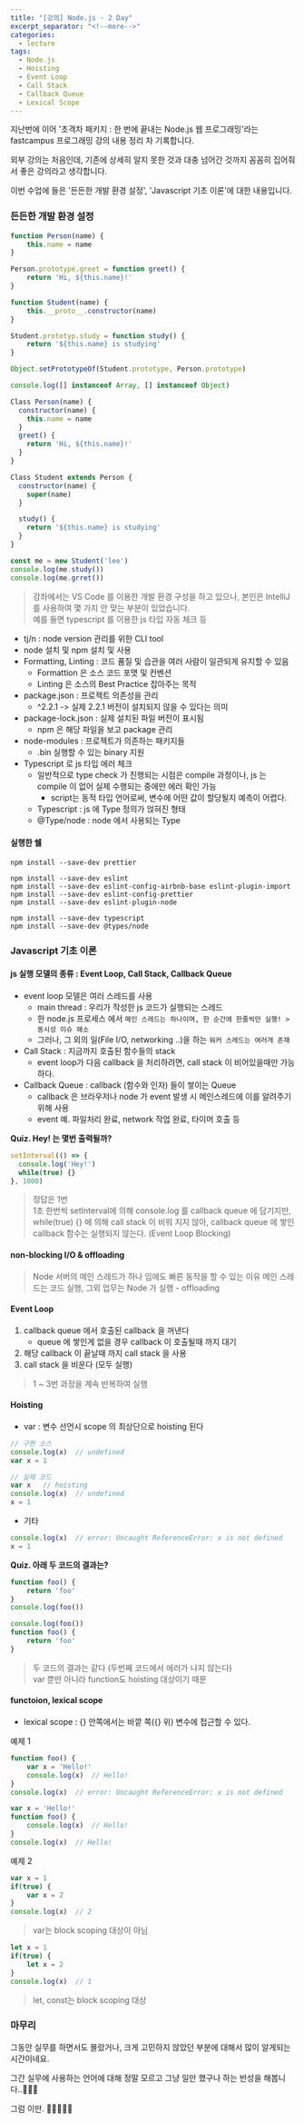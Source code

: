 ```yaml
---
title: "[강의] Node.js - 2 Day"
excerpt_separator: "<!--more-->"
categories:
  - lecture
tags:
  - Node.js
  - Hoisting
  - Event Loop
  - Call Stack
  - Callback Queue
  - Lexical Scope 
---
```


지난번에 이어 '초격차 패키지 : 한 번에 끝내는 Node.js 웹 프로그래밍'라는 fastcampus 프로그래밍 강의 내용 정리 차 기록합니다.

외부 강의는 처음인데, 기존에 상세히 알지 못한 것과 대충 넘어간 것까지 꼼꼼히 집어줘서 좋은 강의라고 생각합니다.

이번 수업에 들은 '든든한 개발 환경 설정', 'Javascript 기초 이론'에 대한 내용입니다.
<!--more-->
### 든든한 개발 환경 설정

```javascript
function Person(name) {
    this.name = name
}

Person.prototype.greet = function greet() {
    return 'Hi, ${this.name}!'
}

function Student(name) {
    this.__proto__.constructor(name)
}

Student.prototyp.study = function study() {
    return '${this.name} is studying'
}

Object.setPrototypeOf(Student.prototype, Person.prototype)

console.log([] instanceof Array, [] instanceof Object)

```
```javascript
Class Person(name) {
  constructor(name) {
    this.name = name
  }
  greet() {
    return 'Hi, ${this.name}!'
  }
}

Class Student extends Person {
  constructor(name) {
    super(name)
  }

  study() {
    return '${this.name} is studying'
  }
}

const me = new Student('lee')
console.log(me.study())
console.log(me.grret())

```


> 강좌에서는 VS Code 를 이용한 개발 환경 구성을 하고 있으나, 본인은 IntelliJ 를 사용하여 몇 가지 안 맞는 부분이 있었습니다.  
> 예를 들면 typescript 를 이용한 js 타입 자동 체크 등

- tj/n : node version 관리를 위한 CLI tool
- node 설치 및 npm 설치 및 사용
- Formatting, Linting : 코드 품질 및 습관을 여러 사람이 일관되게 유지할 수 있음
  - Formattion 은 소스 코드 포맷 및 컨벤션 
  - Linting 은 소스의 Best Practice 잡아주는 목적
- package.json : 프로젝트 의존성을 관리 
  - ^2.2.1 -> 실제 2.2.1 버전이 설치되지 않을 수 있다는 의미
- package-lock.json : 실제 설치된 파일 버전이 표시됨 
  - npm 은 해당 파일을 보고 package 관리
- node-modules : 프로젝트가 의존하는 패키지들 
  - .bin 실행할 수 있는 binary 지원
- Typescript 로 js 타입 에러 체크
  - 일반적으로 type check 가 진행되는 시점은 compile 과정이나, js 는 compile 이 없어 실제 수행되는 중에만 에러 확인 가능
    - script는 동적 타입 언어로써, 변수에 어떤 값이 할당될지 예측이 어렵다.
  - Typescript : js 에 Type 정의가 얹혀진 형태
  - @Type/node : node 에서 사용되는 Type

#### 실행한 쉘
```shell
npm install --save-dev prettier

npm install --save-dev eslint
npm install --save-dev eslint-config-airbnb-base eslint-plugin-import
npm install --save-dev eslint-config-prettier
npm install --save-dev eslint-plugin-node  

npm install --save-dev typescript
npm install --save-dev @types/node
```
### Javascript 기초 이론
#### js 실행 모델의 종류 : Event Loop, Call Stack, Callback Queue
- event loop 모델은 여러 스레드를 사용
  - main thread : 우리가 작성한 js 코드가 실행되는 스레드
  - 한 node.js 프로세스 에서 `메인 스레드는 하나이며, 한 순간에 한줄씩만 실행! > 동시성 이슈 해소`
  - 그러나, 그 외의 일(File I/O, networking ..)을 하는 `워커 스레드는 여러개 존재`
- Call Stack : 지금까지 호출된 함수들의 stack
  - event loop가 다음 callback 을 처리하려면, call stack 이 비어있을때만 가능하다.
- Callback Queue : callback (함수와 인자) 들이 쌓이는 Queue
  - callback 은 브라우저나 node 가 event 발생 시 메인스레드에 이를 알려주기 위해 사용
  - event 예. 파일처리 완료, network 작업 완료, 타이머 호출 등

**Quiz. Hey! 는 몇번 출력될까?**
```javascript
setInterval(() => {
  console.log('Hey!')
  while(true) {}
}, 1000)
```
> 정답은 1번  
> 1초 한번씩 setInterval에 의해 console.log 를 callback queue 에 담기지만,  
> while(true) {} 에 의해 call stack 이 비워 지지 않아, callback queue 에 쌓인 callback 함수는 실행되지 않는다. (Event Loop Blocking)  

#### non-blocking I/O & offloading
> Node 서버의 메인 스레드가 하나 임에도 빠른 동작을 할 수 있는 이유
> 메인 스레드는 코드 실행, 그외 업무는 Node 가 실행 - offloading

#### Event Loop
1. callback queue 에서 호출된 callback 을 꺼낸다 
   - queue 에 쌓인게 없을 경우 callback 이 호출될때 까지 대기   
2. 해당 callback 이 끝날때 까지 call stack 을 사용
3. call stack 을 비운다 (모두 실행)

> 1 ~ 3번 과정을 계속 반복하여 실행

#### Hoisting
- var : 변수 선언시 scope 의 최상단으로 hoisting 된다  
```javascript
// 구현 소스
console.log(x)  // undefined
var x = 1
```
```javascript
// 실제 코드
var x   // hoisting
console.log(x)  // undefined
x = 1
```
- 기타
```javascript
console.log(x)  // error: Uncaught ReferenceError: x is not defined
x = 1
```

**Quiz. 아래 두 코드의 결과는?**
```javascript
function foo() {
    return 'foo'
} 
console.log(foo())
```
```javascript
console.log(foo())
function foo() {
    return 'foo'
} 
```
> 두 코드의 결과는 같다 (두번째 코드에서 에러가 나지 않는다)  
> var 뿐만 아니라 function도 hoisting 대상이기 때문

#### functoion, lexical scope
- lexical scope : {} 안쪽에서는 바깥 쪽({} 위) 변수에 접근할 수 있다.
  
예제 1
```javascript
function foo() {
    var x = 'Hello!'
    console.log(x)  // Hello!
} 
console.log(x)  // error: Uncaught ReferenceError: x is not defined
```
```javascript
var x = 'Hello!'
function foo() {
    console.log(x)  // Hello!
} 
console.log(x)  // Hello!
```
예제 2
```javascript
var x = 1
if(true) {
    var x = 2
}
console.log(x)  // 2
```
> var는 block scoping 대상이 아님

```javascript
let x = 1
if(true) {
    let x = 2
}
console.log(x)  // 1
```
> let, const는 block scoping 대상

### 마무리
그동안 실무를 하면서도 몰랐거나, 크게 고민하지 않았던 부분에 대해서 많이 알게되는 시간이네요.

그간 실무에 사용하는 언어에 대해 정말 모르고 그냥 일만 했구나 하는 반성을 해봅니다..🤦🏻‍♂️

그럼 이만. 🥕👋🏼🖐🏼